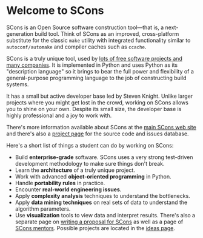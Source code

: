 

# Welcome to SCons

SCons is an Open Source software construction tool—that is, a next-generation build tool. Think of SCons as an improved, cross-platform substitute for the classic `make` utility with integrated functionality similar to `autoconf/automake` and compiler caches such as `ccache`. 

SCons is a truly unique tool, used by [lots of free software projects and many companies](SconsProjects).  It is implemented in Python and uses Python as its "description language" so it brings to bear the full power and flexibility of a general-purpose programming language to the job of constructing build systems. 

It has a small but active developer base led by Steven Knight.  Unlike larger projects where you might get lost in the crowd, working on SCons allows you to shine on your own.  Despite its small size, the developer base is highly professional and a joy to work with. 

There's more information available about SCons at the [main SCons web site](http://scons.org/) and there's also a [project page](http://scons.tigris.org/) for the source code and issues database. 

Here's a short list of things a student can do by working on SCons: 

* Build **enterprise-grade** software.  SCons uses a very strong test-driven development methodology to make sure things don't break. 
* Learn the **architecture** of a truly unique project. 
* Work with advanced **object-oriented programming** in Python. 
* Handle **portability rules** in practice. 
* Encounter **real-world engineering issues**. 
* Apply **complexity analysis** techniques to understand the bottlenecks. 
* Apply **data mining techniques** on real sets of data to understand the algorithm parameters. 
* Use **visualization** tools to view data and interpret results. 
There's also a separate page on [writing a proposal for SCons](GSoC2009/Proposal) as well as a page of [SCons mentors](GSoC2009/Mentors).  Possible projects are located in the [ideas page](GSoC2009). 
